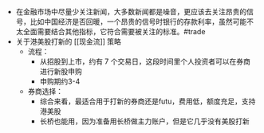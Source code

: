 - 在金融市场中尽量少关注新闻，大多数新闻都是噪音，更应该去关注昂贵的信号，比如中国经济是否回暖，一个昂贵的信号时银行的存款利率，虽然可能不太全面需要结合其他指标，它符合需要被关注的标准。#trade
- 关于港美股打新的 [[现金流]] 策略
	- 流程：
		- 从招股到上市，约有 7 个交易日，这段时间里个人投资者可以在券商进行新股申购
		- 申购期约3-4
	- 券商选择：
		- 综合来看，最适合用于打新的券商还是futu，费用低，额度充足，支持港美股
		- 长桥也能用，因为准备用长桥做主力账户，但是它几乎没有美股打新
